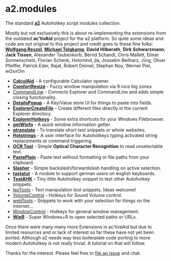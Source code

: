 # a2.modules

The standard [**a2**](https://github.com/ewerybody/a2) Autohotkey script modules collection.

Mostly but not exclusively this is about re-implementing the extensions from the outdated **ac'tivAid** project for the a2 platform. So quite some ideas and code are not original to this project and credit goes to these fine folks: [**Wolfgang Reszel**](https://github.com/Tekl), [**Michael Telgkamp**](https://telgkamp.de), **David Hilberath**, **Dirk Schwarzmann**, **Jack Tissen**, Alexander Taubenkorb, Bernd Schandl, Chris Mallett, Elmar Sonnenschein, Florian Schenk, Holomind, jla, Jossekin Beilharz, Jürg, Oliver Pfeiffer, Patrick Eder, Rajat, Robert Deimel, Stephan Noy, Werner Piel, wOxxOm


* [**CalculAid**](https://github.com/ewerybody/a2.modules/tree/master/CalculAid#calculaid) - A configurable Calculator opener.
* [**ComfortResize**](https://github.com/ewerybody/a2.modules/tree/master/ComfortResize#ComfortResize) - Fuzzy window manipulation via 9 nice big zones 
* [CommandLine](https://github.com/ewerybody/a2.modules/tree/master/commandLine#commandLine) - Connects Explorer and CommandLine and adds simple closing functionality.
* [**DetailsPopup**](https://github.com/ewerybody/a2.modules/tree/master/DetailsPopup#detailspopup) - A Key/Value store UI for things to paste into fields.
* [**ExplorerCreateFile**](https://github.com/ewerybody/a2.modules/tree/master/ExplorerCreateFile#ExplorerCreateFile) - Create different files directly in the current Explorer directory.
* [**ExplorerHotkeys**](https://github.com/ewerybody/a2.modules/tree/master/ExplorerHotkeys#ExplorerHotkeys) - Some extra shortcuts for your Windows Filebrowser.
* [**getWinfo**](https://github.com/ewerybody/a2.modules/tree/master/getWinfo#getwinfo) - A quick window information getter.
* [**gtranslate**](https://github.com/ewerybody/a2.modules/tree/master/gtranslate#gtranslate) - To translate short text snippets or whole websites.
* [**Hotstrings**](https://github.com/ewerybody/a2.modules/tree/master/HotStrings#hotstrings) - A user interface for Autohotkeys typing activated string replacements or command triggering.
* [**OCR Tool**](https://github.com/ewerybody/a2.modules/tree/master/ocr_tool#ocr-tool) - Simple <b>Optical Character Recognition</b> to read unselectable text.
* [**PastePlain**](https://github.com/ewerybody/a2.modules/tree/master/PastePlain#pasteplain) - Paste text without formatting or file paths from your clipboard.
* [**Slasher**](https://github.com/ewerybody/a2.modules/tree/master/Slasher#Slasher) - Simple backslash/forwardslash handling on active selection.
* [**tastatur**](https://github.com/ewerybody/a2.modules/tree/master/tastatur#tastatur) - A module to support german users on english keyboards.
* [**TestAHK**](https://github.com/ewerybody/a2.modules/tree/master/TestAHK#testahk) - Tiny little Autohotkey snippet to test other Autohotkey snippets.
* [texTools](https://github.com/ewerybody/a2.modules/tree/master/texTools#texTools) - Text manipulation tool snippets. Ideas welcome!
* [VolumeControl](https://github.com/ewerybody/a2.modules/tree/master/VolumeControl#VolumeControl) - Hotkeys for Sound Volume control.
* [webTools](https://github.com/ewerybody/a2.modules/tree/master/webTools#webTools) - Snippets to work with your selection for things on the internet...
* [WindowControl](https://github.com/ewerybody/a2.modules/tree/master/WindowControl#WindowControl) - Hotkeys for general window management.
* [**WinR**](https://github.com/ewerybody/a2.modules/tree/master/winr#winr) - Super Windows+R to open selected paths or URLs.

Once there were many many more Extensions in ac'tiveAid but due to limited resources and or lack of interest so far these have not yet been ported. Although a2 needs way less boilerplate code porting to more modern Autohotkey is not really trivial. A tutorial on that will follow.

Thanks for the interest. Please feel free to [file an issue](https://github.com/ewerybody/a2.modules/issues/new) and chat.
